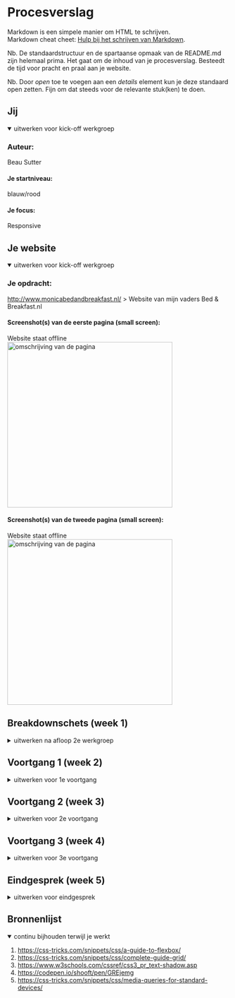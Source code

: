 # Procesverslag
Markdown is een simpele manier om HTML te schrijven.  
Markdown cheat cheet: [Hulp bij het schrijven van Markdown](https://github.com/adam-p/markdown-here/wiki/Markdown-Cheatsheet).

Nb. De standaardstructuur en de spartaanse opmaak van de README.md zijn helemaal prima. Het gaat om de inhoud van je procesverslag. Besteedt de tijd voor pracht en praal aan je website.

Nb. Door *open* toe te voegen aan een *details* element kun je deze standaard open zetten. Fijn om dat steeds voor de relevante stuk(ken) te doen.





## Jij

<details open>
<summary>uitwerken voor kick-off werkgroep</summary>

### Auteur:
Beau Sutter

#### Je startniveau:
blauw/rood

#### Je focus:
Responsive
 
</details>





## Je website

<details open>
<summary>uitwerken voor kick-off werkgroep</summary>

### Je opdracht:
http://www.monicabedandbreakfast.nl/ > Website van mijn vaders Bed & Breakfast.nl

#### Screenshot(s) van de eerste pagina (small screen): 
Website staat offline
<img src="images/dummy-plaatje.jpg" width="375px" alt="omschrijving van de pagina">

#### Screenshot(s) van de tweede pagina (small screen):
Website staat offline 
<img src="images/dummy-plaatje.jpg" width="375px" alt="omschrijving van de pagina">
 
</details>





## Breakdownschets (week 1)

<details>
<summary>uitwerken na afloop 2e werkgroep</summary>

### de hele pagina: 
<img src="images/dummy-plaatje.jpg" width="375px" alt="breakdown van de hele pagina">

### dynamisch deel (bijv menu): 
<img src="images/dummy-plaatje.jpg" width="375px" alt="breakdown van een dynamisch deel">

### wellicht nog een dynamisch deel (bijv filter): 
<img src="images/dummy-plaatje.jpg" width="375px" alt="breakdown van nog een dynamisch deel">

</details>





## Voortgang 1 (week 2)

<details>
<summary>uitwerken voor 1e voortgang</summary>

### Stand van zaken
HTML eerste pagina gemaakt, was nog niet symantisch correct. 


### Agenda voor meeting
samen met je groepje opstellen < Niet gedaan


### Verslag van meeting
hier na afloop snel de uitkomsten van de meeting vastleggen < niet gedaan

</details>





## Voortgang 2 (week 3)

<details>
<summary>uitwerken voor 2e voortgang</summary>

### Stand van zaken
HTML tweede pagina gemaakt, eerste pagina symmantisch correct gemaakt met behulp van Danny. Divjes veranderd door articles in de footer. 


### Agenda voor meeting
samen met je groepje opstellen < niet gedaan


### Verslag van meeting
hier na afloop snel de uitkomsten van de meeting vastleggen < niet gedaan. 


</details>




## Voortgang 3 (week 4)

<details>
<summary>uitwerken voor 3e voortgang</summary>

### Stand van zaken
Mobile device styling van de pagina's is klaar, nu beginnen met flexbox en media query om de pagina's responsivete maken. 

### Agenda voor meeting
samen met je groepje opstellen < niet gedaan

### Verslag van meeting
hier na afloop snel de uitkomsten van de meeting vastleggen < niet gedaan



</details>





## Eindgesprek (week 5)

<details>
<summary>uitwerken voor eindgesprek</summary>

### Stand van zaken
Pagina responsive, navigatie niet geheel correct zoals ontwerp. Hamburger menu verdwijnt niet bij media only screen and (min-device-width: 1024px).. 
Carrousel van foto's op mobile device ook niet gelukt. 

### Screenshot(s)

hier screenshot(s) van je eindresultaat

</details>





## Bronnenlijst

<details open>
<summary>continu bijhouden terwijl je werkt</summary>

1. https://css-tricks.com/snippets/css/a-guide-to-flexbox/ 
2. https://css-tricks.com/snippets/css/complete-guide-grid/
3. https://www.w3schools.com/cssref/css3_pr_text-shadow.asp
4. https://codepen.io/shooft/pen/GREjemg
5. https://css-tricks.com/snippets/css/media-queries-for-standard-devices/

</details>
